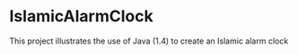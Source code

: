 # IslamicAlarmClock
This project illustrates the use of Java (1.4) to create an Islamic alarm clock
